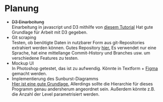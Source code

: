 # Planung
- ~~D3 Einarbeitung~~  
  Einarbeitung in javascript und D3 mithilfe von [diesem Tutorial](https://youtu.be/xkBheRZTkaw?si=9wbG6xvtOIbCFZ8w)
  Hat gute Grundlage für Arbeit mit D3 gegeben.
- Git scraping  
    Testen, ob benötigte Daten in nutzbarer Form aus git-Repositories extrahiert werden können. Gutes Repository [hier.](https://github.com/d3/d3-shape?tab=readme-ov-file) Es verwendet nur eine Sprache, hat eine mittellange Commit-History und Branches usw. um verschiedene Features zu testen.
- Mockup UI  
    In Photoshop getestet, das ist zu aufwendig. Könnte in Textform + [Figma](https://www.figma.com/) gemacht werden.
- Implementierung des Sunburst-Diagramms  
    [Hier ist eine gute Grundlage.](https://observablehq.com/@d3/zoomable-sunburst?intent=fork) Allerdings sollte die Hierarchie für dieses Programm genau andersherum angeordnet sein. Außerdem könnte z.B. die Anzahl der Level parametrisiert werden.